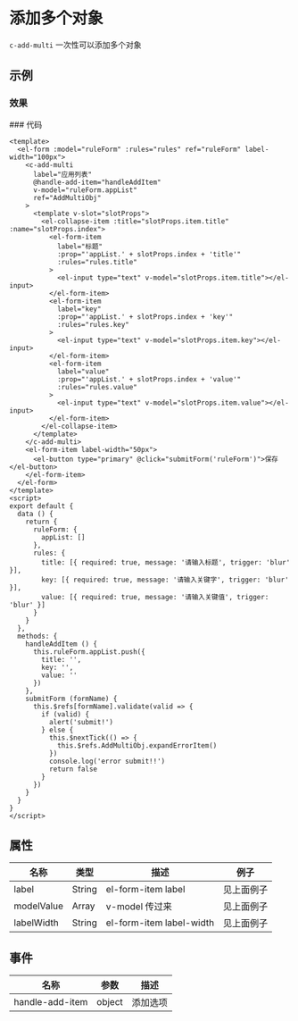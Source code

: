 # 添加多个对象

`c-add-multi`
一次性可以添加多个对象

## 示例

### 效果

<ClientOnly>
<Demo>
  <AddMultiDemo/>
</Demo>
</ClientOnly>
### 代码

```vue
<template>
  <el-form :model="ruleForm" :rules="rules" ref="ruleForm" label-width="100px">
    <c-add-multi
      label="应用列表"
      @handle-add-item="handleAddItem"
      v-model="ruleForm.appList"
      ref="AddMultiObj"
    >
      <template v-slot="slotProps">
        <el-collapse-item :title="slotProps.item.title" :name="slotProps.index">
          <el-form-item
            label="标题"
            :prop="'appList.' + slotProps.index + 'title'"
            :rules="rules.title"
          >
            <el-input type="text" v-model="slotProps.item.title"></el-input>
          </el-form-item>
          <el-form-item
            label="key"
            :prop="'appList.' + slotProps.index + 'key'"
            :rules="rules.key"
          >
            <el-input type="text" v-model="slotProps.item.key"></el-input>
          </el-form-item>
          <el-form-item
            label="value"
            :prop="'appList.' + slotProps.index + 'value'"
            :rules="rules.value"
          >
            <el-input type="text" v-model="slotProps.item.value"></el-input>
          </el-form-item>
        </el-collapse-item>
      </template>
    </c-add-multi>
    <el-form-item label-width="50px">
      <el-button type="primary" @click="submitForm('ruleForm')">保存</el-button>
    </el-form-item>
  </el-form>
</template>
<script>
export default {
  data () {
    return {
      ruleForm: {
        appList: []
      },
      rules: {
        title: [{ required: true, message: '请输入标题', trigger: 'blur' }],
        key: [{ required: true, message: '请输入关键字', trigger: 'blur' }],
        value: [{ required: true, message: '请输入关键值', trigger: 'blur' }]
      }
    }
  },
  methods: {
    handleAddItem () {
      this.ruleForm.appList.push({
        title: '',
        key: '',
        value: ''
      })
    },
    submitForm (formName) {
      this.$refs[formName].validate(valid => {
        if (valid) {
          alert('submit!')
        } else {
          this.$nextTick(() => {
            this.$refs.AddMultiObj.expandErrorItem()
          })
          console.log('error submit!!')
          return false
        }
      })
    }
  }
}
</script>
```

## 属性

| 名称       | 类型   | 描述                     | 例子       |
| ---------- | ------ | ------------------------ | ---------- |
| label      | String | el-form-item label       | 见上面例子 |
| modelValue | Array  | v-model 传过来           | 见上面例子 |
| labelWidth | String | el-form-item label-width | 见上面例子 |

## 事件

| 名称            | 参数   | 描述     |
| --------------- | ------ | -------- |
| handle-add-item | object | 添加选项 |
